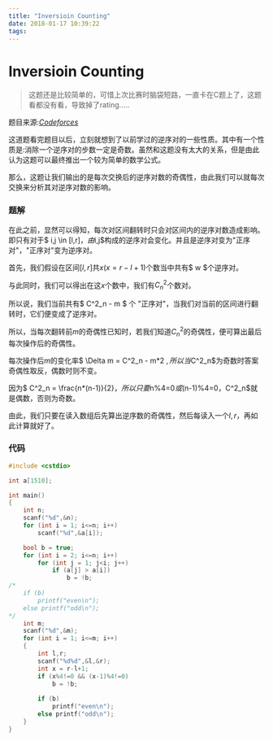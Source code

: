 ```yaml
---
title: "Inversioin Counting"
date: 2018-01-17 10:39:22
tags: 
---
```


# Inversioin Counting

> 这题还是比较简单的，可惜上次比赛时脑袋短路，一直卡在C题上了，这题看都没有看，导致掉了rating.....

题目来源:[_Codeforces_](http://codeforces.com/contest/911/problem/D)

<!--more-->

这道题看完题目以后，立刻就想到了以前学过的逆序对的一些性质。其中有一个性质是:消除一个逆序对的步数一定是奇数。虽然和这题没有太大的关系，但是由此认为这题可以最终推出一个较为简单的数学公式。

那么，这题让我们输出的是每次交换后的逆序对数的奇偶性，由此我们可以就每次交换来分析其对逆序对数的影响。

### 题解

在此之前，显然可以得知，每次对区间翻转时只会对区间内的逆序对数造成影响。即只有对于$ i,j \in [l,r]$，由$i,j$构成的逆序对会变化。并且是逆序对变为"正序对"，"正序对"变为逆序对。

首先，我们假设在区间$[l,r]$共$x(x=r-l+1)$个数当中共有$ w $个逆序对。

与此同时，我们可以得出在这$x$个数中，我们有$C^2_n$个数对。

所以说，我们当前共有$ C^2_n - m $ 个 "正序对"，当我们对当前的区间进行翻转时，它们便变成了逆序对。

所以，当每次翻转前$m$的奇偶性已知时，若我们知道$C^2_n$的奇偶性，便可算出最后每次操作后的奇偶性。

每次操作后$m$的变化率$ \Delta m = C^2_n - m*2 $,所以当$C^2_n$为奇数时答案奇偶性取反，偶数时则不变。

因为$ C^2_n = \frac{n*(n-1)}{2}$，所以只要$n%4=0$或$(n-1)%4=0$，$C^2_n$就是偶数，否则为奇数。

由此，我们只要在读入数组后先算出逆序数的奇偶性，然后每读入一个$l,r$，再如此计算就好了。

### 代码
```C++
#include <cstdio>

int a[1510];

int main()
{
	int n;
	scanf("%d",&n);
	for (int i = 1; i<=n; i++)
		scanf("%d",&a[i]);

	bool b = true;
	for (int i = 2; i<=n; i++)
		for (int j = 1; j<i; j++)
			if (a[j] > a[i])
				b = !b;
/*
	if (b)
		printf("even\n");
	else printf("odd\n");
*/
	int m;
	scanf("%d",&m);
	for (int i = 1; i<=m; i++)
	{
		int l,r;
		scanf("%d%d",&l,&r);
		int x = r-l+1;
		if (x%4!=0 && (x-1)%4!=0)
			b = !b;
	
		if (b)
			printf("even\n");
		else printf("odd\n");
	}
}
```